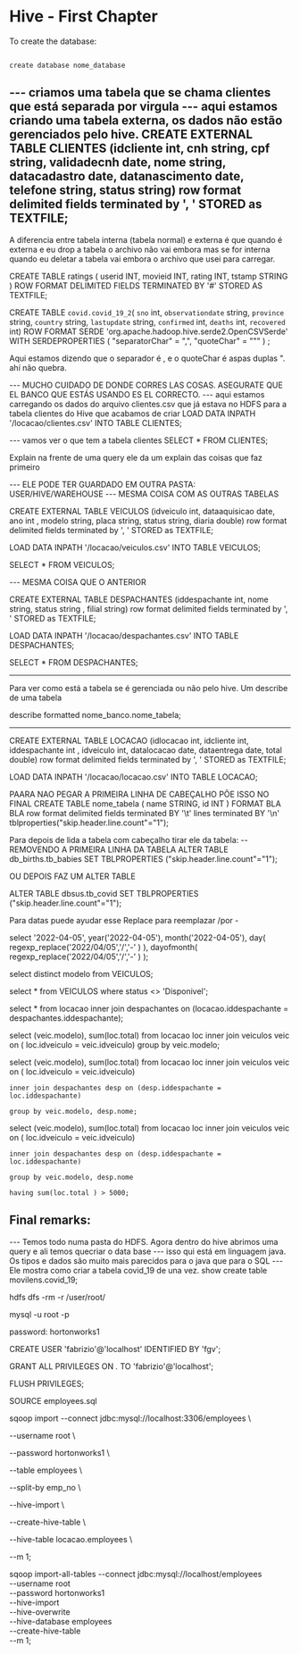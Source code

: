 
# Hive - First Chapter


To create the database:

```

create database nome_database

```

--- criamos uma tabela que se chama clientes que está separada por virgula
--- aqui estamos criando uma tabela externa, os dados não estão gerenciados pelo hive.
CREATE EXTERNAL TABLE CLIENTES (idcliente int, cnh string, cpf string, validadecnh date, nome string, datacadastro date, datanascimento date, telefone string, status string) 
row format delimited fields terminated by ', ' STORED as TEXTFILE;
-------------

A diferencia entre tabela interna (tabela normal) e externa é que quando é externa e eu drop a tabela o archivo não vai embora mas se for interna quando eu deletar a tabela vai embora o archivo que usei para carregar. 


CREATE TABLE ratings (
  userid INT, 
  movieid INT,
  rating INT, 
  tstamp STRING
) ROW FORMAT DELIMITED
FIELDS TERMINATED BY '#'
STORED AS TEXTFILE;


CREATE TABLE `covid.covid_19_2`(
	  `sno` int, 
	  `observationdate` string, 
	  `province` string, 
	  `country` string, 
	  `lastupdate` string, 
	  `confirmed` int, 
	  `deaths` int, 
	  `recovered` int)
ROW FORMAT SERDE 'org.apache.hadoop.hive.serde2.OpenCSVSerde'
WITH SERDEPROPERTIES (
   "separatorChar" = ",",
   "quoteChar"     = "\""
)   ;

Aqui estamos dizendo que o separador é , e o quoteChar é aspas duplas ". ahí não quebra.


--- MUCHO CUIDADO DE DONDE CORRES LAS COSAS. ASEGURATE QUE EL BANCO QUE ESTÁS USANDO ES EL CORRECTO.
--- aqui estamos carregando os dados do arquivo clientes.csv que já estava no HDFS para a tabela clientes do Hive que acabamos de criar
LOAD DATA INPATH '/locacao/clientes.csv' INTO TABLE CLIENTES;







--- vamos ver o que tem a tabela clientes
SELECT * FROM CLIENTES;

Explain na frente de uma query ele da um explain das coisas que faz primeiro

--- ELE PODE TER GUARDADO EM OUTRA PASTA: USER/HIVE/WAREHOUSE
--- MESMA COISA COM AS OUTRAS TABELAS



CREATE EXTERNAL TABLE VEICULOS (idveiculo int, dataaquisicao date, ano int , modelo string,
placa string, status string, diaria double) row format delimited fields terminated by ', ' STORED as TEXTFILE;



LOAD DATA INPATH '/locacao/veiculos.csv' INTO TABLE VEICULOS;



SELECT * FROM VEICULOS;





--- MESMA COISA QUE O ANTERIOR

CREATE EXTERNAL TABLE DESPACHANTES (iddespachante int, nome string, status string , filial string) row format delimited fields terminated by ', ' STORED as TEXTFILE;



LOAD DATA INPATH '/locacao/despachantes.csv' INTO TABLE DESPACHANTES;



SELECT * FROM DESPACHANTES;


-------------------------------------------------
Para ver como está a tabela se é gerenciada ou não pelo hive. Um describe de uma tabela


describe formatted nome_banco.nome_tabela;

-------------------------------------------------------


CREATE EXTERNAL TABLE LOCACAO (idlocacao int, idcliente int, iddespachante int , idveiculo int, datalocacao date, dataentrega date, total double) row format delimited fields terminated by ', ' STORED as TEXTFILE;



LOAD DATA INPATH '/locacao/locacao.csv' INTO TABLE LOCACAO;

PAARA NAO PEGAR A PRIMEIRA LINHA DE CABEÇALHO PÕE ISSO NO FINAL
CREATE TABLE nome_tabela
  ( 
     name STRING, 
     id   INT 
  ) FORMAT BLA BLA
row format delimited fields terminated BY '\t' lines terminated BY '\n' 
tblproperties("skip.header.line.count"="1"); 



Para depois de lida a tabela com cabeçalho tirar ele da tabela:
-- REMOVENDO A PRIMEIRA LINHA DA TABELA
ALTER TABLE db_births.tb_babies SET TBLPROPERTIES ("skip.header.line.count"="1");

OU DEPOIS FAZ UM ALTER TABLE

ALTER TABLE dbsus.tb_covid SET TBLPROPERTIES ("skip.header.line.count"="1");

Para datas puede ayudar esse Replace para reemplazar /por -

select '2022-04-05', year('2022-04-05'), month('2022-04-05'), 
    day( regexp_replace('2022/04/05','/','-' ) ),
    dayofmonth( regexp_replace('2022/04/05','/','-' ) );






select distinct modelo from VEICULOS;

select * from VEICULOS where status <> 'Disponivel';

select * from locacao inner join despachantes on (locacao.iddespachante = despachantes.iddespachante);

select (veic.modelo), sum(loc.total) from locacao loc inner join veiculos veic on ( loc.idveiculo = veic.idveiculo) group by veic.modelo;



select (veic.modelo), sum(loc.total) from locacao loc inner join veiculos veic on ( loc.idveiculo = veic.idveiculo)

	inner join despachantes desp on (desp.iddespachante = loc.iddespachante)

	group by veic.modelo, desp.nome;

	

select (veic.modelo), sum(loc.total) from locacao loc inner join veiculos veic on ( loc.idveiculo = veic.idveiculo)

	inner join despachantes desp on (desp.iddespachante = loc.iddespachante)

	group by veic.modelo, desp.nome

	having sum(loc.total ) > 5000;	


## Final remarks:

--- Temos todo numa pasta do HDFS. Agora dentro do hive abrimos uma query e ali temos quecriar o data base
--- isso qui está em linguagem java. Os tipos e dados são muito mais parecidos para o java que para o SQL
--- Ele mostra como criar a tabela covid_19 de una vez.
show create table movilens.covid_19;

hdfs dfs -rm -r /user/root/



mysql -u root -p 



password: hortonworks1





CREATE USER 'fabrizio'@'localhost' IDENTIFIED BY 'fgv';

GRANT ALL PRIVILEGES ON *.* TO 'fabrizio'@'localhost';

FLUSH PRIVILEGES;



SOURCE employees.sql



sqoop import --connect jdbc:mysql://localhost:3306/employees \

--username root \

--password hortonworks1 \

--table employees \

--split-by emp_no \

--hive-import \

--create-hive-table \

--hive-table locacao.employees \

--m  1;







sqoop import-all-tables --connect jdbc:mysql://localhost/employees \
--username root \
--password hortonworks1 \
--hive-import \
--hive-overwrite \
--hive-database employees \
--create-hive-table \
--m 1;


